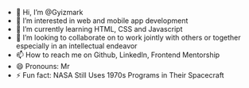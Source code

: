 - 👋 Hi, I’m @Gyizmark
- 👀 I’m interested in web and mobile app development 
- 🌱 I’m currently learning HTML, CSS and Javascript
- 💞️ I’m looking to collaborate on to work jointly with others or together especially in an intellectual endeavor
- 📫 How to reach me on Github, LinkedIn, Frontend Mentorship
- 😄 Pronouns: Mr
- ⚡ Fun fact: NASA Still Uses 1970s Programs in Their Spacecraft

<!---
Gyizmark/Gyizmark is a ✨ special ✨ repository because its `README.md` (this file) appears on your GitHub profile.
You can click the Preview link to take a look at your changes.
--->

